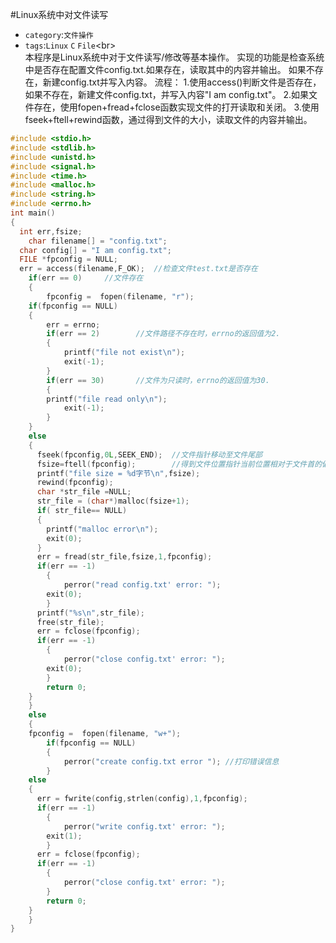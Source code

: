 #Linux系统中对文件读写
* `category`:`文件操作`
* `tags`:`Linux` `C` `File`\<br>  
    本程序是Linux系统中对于文件读写/修改等基本操作。
    实现的功能是检查系统中是否存在配置文件config.txt.如果存在，读取其中的内容并输出。
    如果不存在，新建config.txt并写入内容。
    流程：
    1.使用access()判断文件是否存在，如果不存在，新建文件config.txt，并写入内容"I am config.txt"。
    2.如果文件存在，使用fopen+fread+fclose函数实现文件的打开读取和关闭。
    3.使用fseek+ftell+rewind函数，通过得到文件的大小，读取文件的内容并输出。
```C
#include <stdio.h>
#include <stdlib.h>
#include <unistd.h>
#include <signal.h>
#include <time.h>
#include <malloc.h>
#include <string.h>
#include <errno.h>
int main()
{
  int err,fsize;
	char filename[] = "config.txt";
  char config[] = "I am config.txt";
  FILE *fpconfig = NULL;
  err = access(filename,F_OK);	//检查文件test.txt是否存在
	if(err == 0)     //文件存在
	{
		fpconfig = 	fopen(filename, "r");
    if(fpconfig == NULL)
  	{
  		err = errno;
  		if(err == 2)		//文件路径不存在时，errno的返回值为2.
  		{
  			printf("file not exist\n");
  			exit(-1);
  		}
  		if(err == 30)		//文件为只读时，errno的返回值为30.
  		{
        printf("file read only\n");
  			exit(-1);
  		}
  	}
    else
  	{
      fseek(fpconfig,0L,SEEK_END);  //文件指针移动至文件尾部
      fsize=ftell(fpconfig);        //得到文件位置指针当前位置相对于文件首的偏移字节数
      printf("file size = %d字节\n",fsize);
      rewind(fpconfig);
      char *str_file =NULL;
      str_file = (char*)malloc(fsize+1);
      if( str_file== NULL)
      {
        printf("malloc error\n");
        exit(0);
      }
      err = fread(str_file,fsize,1,fpconfig);
      if(err == -1)
  		{
  			perror("read config.txt' error: ");
        exit(0);
  		}
      printf("%s\n",str_file);
      free(str_file);
      err = fclose(fpconfig);
      if(err == -1)
  		{
  			perror("close config.txt' error: ");
        exit(0);
  		}
  		return 0;
  	}
	}
	else
	{
    fpconfig = 	fopen(filename, "w+");
		if(fpconfig == NULL)
		{
			perror("create config.txt error "); //打印错误信息
		}
    else
    {
      err = fwrite(config,strlen(config),1,fpconfig);
      if(err == -1)
  		{
  			perror("write config.txt' error: ");
        exit(1);
  		}
      err = fclose(fpconfig);
      if(err == -1)
  		{
  			perror("close config.txt' error: ");
  		}
  		return 0;
    }
	}
}
```
